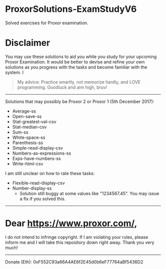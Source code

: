 # ProxorSolutions-ExamStudyV6
Solved exercises for Proxor examination.

# Disclaimer
You may use these solutions to aid you while you study for your upcoming Proxor Examination. It would be better to devise and refine your own solutions as you progress with the tasks and become familiar with the system. I 

> My advice: Practice smartly, not memorize hardly, and LOVE programming. Goodluck and aim high, bruv!

---

Solutions that may possibly be Proxor 2 or Proxor 1 (5th December 2017):
 - Average-ss
 - Open-save-ss
 - Stat-greatest-val-csv
 - Stat-median-csv
 - Sum-ss
 - White-space-ss
 - Parenthesis-ss
 - Simple-read-display-csv
 - Numbers-as-expressions-ss
 - Exps-have-numbers-ss
 - Write-html-csv
  
I am still unclear on how to rate these tasks:
 - Flexible-read-display-csv
 - Number-display-ss 
    - Solution still buggy at some values like "1234567.45". You may issue a fix if you solved this.

---

# Dear https://www.proxor.com/,
I do not intend to infringe copyright. If I am violating your rules, please inform me and I will take this repository down right away. Thank you very much!

---

Donate (Eth): 0xF552C93a66A4AE6f2E45d0b6eF77764aBf5436D2

